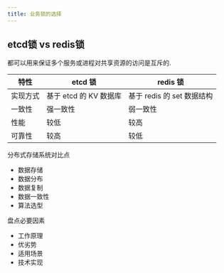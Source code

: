 ```yaml
---
title: 业务锁的选择
---
```

## etcd锁 vs redis锁

都可以用来保证多个服务或进程对共享资源的访问是互斥的.

| 特性   | etcd 锁           | redis 锁             |
|------|------------------|---------------------|
| 实现方式 | 基于 etcd 的 KV 数据库 | 基于 redis 的 set 数据结构 |
| 一致性  | 强一致性             | 弱一致性                |
| 性能   | 较低               | 较高                  |
| 可靠性  | 较高               | 较低                  |

分布式存储系统对比点
- 数据存储
- 数据分布
- 数据复制
- 数据一致性
- 算法选型

盘点必要因素
- 工作原理
- 优劣势
- 适用场景
- 技术实现